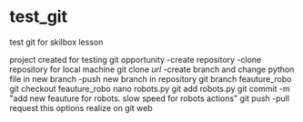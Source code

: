 # test_git
test git for skilbox lesson

project created for testing git opportunity
-create repository
-clone repository for local machine
git clone *url*
-create branch and change python file in new branch
-push new branch in repository
git branch feauture_robo
git checkout feauture_robo
nano robots.py
git add robots.py
git commit -m "add new feauture for robots. slow speed for robots actions"
git push
-pull request
this options realize on git web
